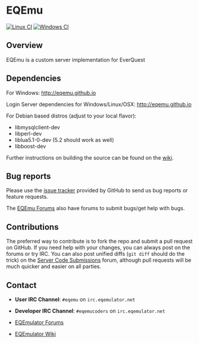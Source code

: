 EQEmu
===

[![Linux CI](https://travis-ci.org/EQEmu/Server.svg?branch=master)](https://travis-ci.org/EQEmu/Server)
[![Windows CI](https://ci.appveyor.com/api/projects/status/d0cvokm7u732v8vl/branch/master?svg=true)](https://ci.appveyor.com/project/KimLS/server/branch/master)

Overview
---

EQEmu is a custom server implementation for EverQuest

Dependencies
---

For Windows: http://eqemu.github.io

Login Server dependencies for Windows/Linux/OSX: http://eqemu.github.io

For Debian based distros (adjust to your local flavor):

- libmysqlclient-dev
- libperl-dev
- liblua5.1-0-dev (5.2 should work as well)
- libboost-dev

Further instructions on building the source can be found on the
[wiki](http://wiki.eqemulator.org/i?M=Wiki).

Bug reports
---

Please use the [issue tracker](https://github.com/EQEmu/Server/issues) provided by GitHub to send us bug
reports or feature requests.

The [EQEmu Forums](http://www.eqemulator.org/forums/) also have forums to submit
bugs/get help with bugs.

Contributions
---

The preferred way to contribute is to fork the repo and submit a pull request on
GitHub. If you need help with your changes, you can always post on the forums or
try IRC. You can also post unified diffs (`git diff` should do the trick) on the
[Server Code Submissions](http://www.eqemulator.org/forums/forumdisplay.php?f=669)
forum, although pull requests will be much quicker and easier on all parties.

Contact
---
 - **User IRC Channel**: `#eqemu` on `irc.eqemulator.net`
 - **Developer IRC Channel**: `#eqemucoders` on `irc.eqemulator.net`

- [EQEmulator Forums](http://www.eqemulator.org/forums)
- [EQEmulator Wiki](http://wiki.eqemulator.org/i?M=Wiki)

